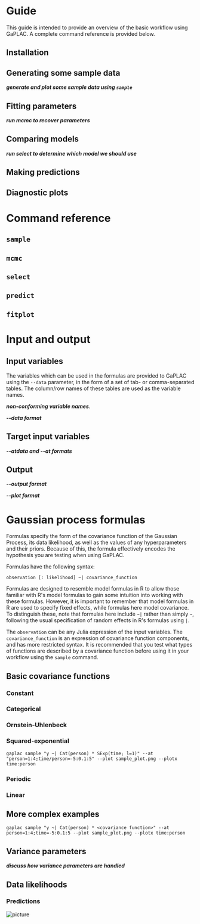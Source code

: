 
# Guide

This guide is intended to provide an overview of the basic workflow using GaPLAC. A complete command reference is provided below.

## Installation

## Generating some sample data

***generate and plot some sample data using `sample`***

## Fitting parameters

***run mcmc to recover parameters***

## Comparing models

***run select to determine which model we should use***

## Making predictions

## Diagnostic plots

# Command reference

## `sample`

## `mcmc`

## `select`

## `predict`

## `fitplot`

# Input and output

## Input variables

The variables which can be used in the formulas are provided to GaPLAC using the `--data` parameter, in the form of a set of tab- or comma-separated tables. The column/row names of these tables are used as the variable names.

***non-conforming variable names***.

***--data format***

## Target input variables

***--atdata and --at formats***

## Output

***--output format***

***--plot format***

# Gaussian process formulas

Formulas specify the form of the covariance function of the Gaussian Process, its data likelihood, as well as the values of any hyperparameters and their priors. Because of this, the formula effectively encodes the hypothesis you are testing when using GaPLAC.

Formulas have the following syntax:

```
observation [: likelihood] ~| covariance_function
```

Formulas are designed to resemble model formulas in R to allow those familiar with R's model formulas to gain some intuition into working with these formulas. However, it is important to remember that model formulas in R are used to specify fixed effects, while formulas here model covariance. To distinguish these, note that formulas here include `~|` rather than simply `~`, following the usual specification of random effects in R's formulas using `|`.

The `observation` can be any Julia expression of the input variables. The `covariance_function` is an expression of covariance function components, and has more restricted syntax. It is recommended that you test what types of functions are described by a covariance function before using it in your workflow using the `sample` command.

## Basic covariance functions

### Constant

### Categorical

### Ornstein-Uhlenbeck

### Squared-exponential

`gaplac sample "y ~| Cat(person) * SExp(time; l=1)" --at "person=1:4;time/person=-5:0.1:5" --plot sample_plot.png --plotx time:person`

### Periodic

### Linear




## More complex examples

`gaplac sample "y ~| Cat(person) * <covariance function>" --at person=1:4;time=-5:0.1:5 --plot sample_plot.png --plotx time:person`


## Variance parameters

***discuss how variance parameters are handled***

## Data likelihoods

### Predictions

![picture](img/abc.png)

